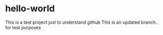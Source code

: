 # hello-world
This is a test project just to understand github
This is an updated branch.. for test purposes
